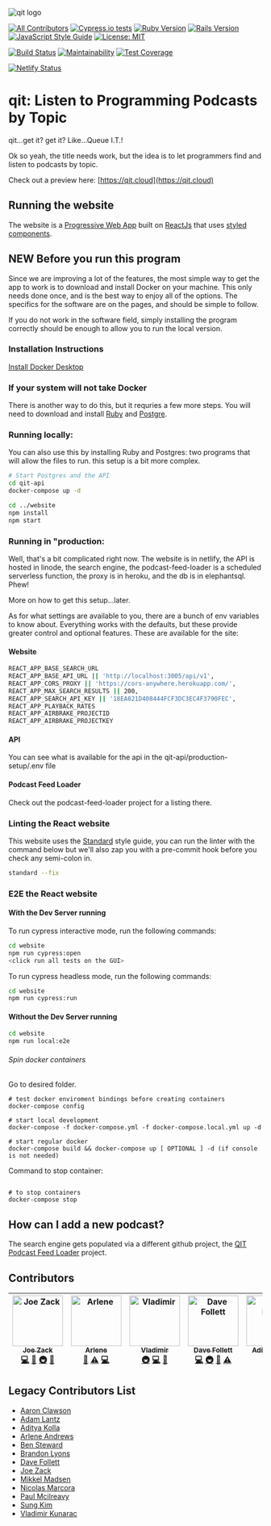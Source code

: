 ![qit logo](https://github.com/codingblocks/podcast-app/blob/master/website/public/images/icons/icon-144x144.png)

[![All Contributors](https://img.shields.io/badge/all_contributors-5-orange.svg?style=flat-square)](#contributors)
[![Cypress.io tests](https://img.shields.io/badge/cypress.io-tests-green.svg)](https://cypress.io)
[![Ruby Version](https://img.shields.io/badge/Ruby-v2.5.1-green.svg)](https://www.ruby-lang.org/en)
[![Rails Version](https://img.shields.io/badge/Rails-v5.2.1-green.svg)](https://rubyonrails.org/)
[![JavaScript Style Guide](https://img.shields.io/badge/code_style-standard-green.svg)](https://standardjs.com)
[![License: MIT](https://img.shields.io/badge/License-MIT-green.svg)](https://opensource.org/licenses/MIT)

[![Build Status](https://travis-ci.org/codingblocks/qit.cloud.svg?branch=master)](https://travis-ci.org/codingblocks/podcast-app)
[![Maintainability](https://api.codeclimate.com/v1/badges/ed8b274c56737a471ec9/maintainability)](https://codeclimate.com/github/codingblocks/qit.cloud/maintainability)
[![Test Coverage](https://api.codeclimate.com/v1/badges/ed8b274c56737a471ec9/test_coverage)](https://codeclimate.com/github/codingblocks/qit.cloud/test_coverage)

[![Netlify Status](https://api.netlify.com/api/v1/badges/3cedbed6-2dac-482d-a7ab-56136a5f86ad/deploy-status)](https://app.netlify.com/sites/reverent-shirley-6c1ba7/deploys)

# qit: Listen to Programming Podcasts by Topic
qit...get it? get it? Like...Queue I.T.!

Ok so yeah, the title needs work, but the idea is to let programmers find and listen to podcasts by topic.

Check out a preview here: [https://qit.cloud](https://qit.cloud)

## Running the website

The website is a [Progressive Web App](https://developers.google.com/web/progressive-web-apps/) built on [ReactJs](https://reactjs.org/) that uses [styled components](https://www.styled-components.com/docs/basics).


## NEW Before you run this program ##
Since we are improving a lot of the features, the most simple way to get the app to work is to download and install Docker on your machine. This only needs done once, and is the best way to enjoy all of the options. The specifics for the software are on the pages, and should be simple to follow.

If you do not work in the software field, simply installing the program correctly should be enough to allow you to run the local version.

### Installation Instructions ###
[Install Docker Desktop](https://docs.docker.com/install/#supported-platforms)

### If your system will not take Docker ###
There is another way to do this, but it requries a few more steps. You will need to download and install [Ruby](https://www.ruby-lang.org/en/downloads/) and [Postgre](https://www.postgresql.org/download/).


### Running locally:

You can also use this by installing Ruby and Postgres: two programs that will allow the files to run. this setup is a bit more complex.

```bash
# Start Postgres and the API
cd qit-api
docker-compose up -d

cd ../website
npm install
npm start
```

### Running in "production:

Well, that's a bit complicated right now. The website is in netlify, the API is hosted in linode, the search engine, the podcast-feed-loader is a scheduled serverless function, the proxy is in heroku, and the db is in elephantsql. Phew!

More on how to get this setup...later.

As for what settings are available to you, there are a bunch of env variables to know about. Everything works with the defaults, but these provide greater control and optional features. These are available for the site:

#### Website

```bash
REACT_APP_BASE_SEARCH_URL
REACT_APP_BASE_API_URL || 'http://localhost:3005/api/v1',
REACT_APP_CORS_PROXY || 'https://cors-anywhere.herokuapp.com/',
REACT_APP_MAX_SEARCH_RESULTS || 200,
REACT_APP_SEARCH_API_KEY || '18EA821D408444FCF3DC3EC4F3790FEC',
REACT_APP_PLAYBACK_RATES
REACT_APP_AIRBRAKE_PROJECTID
REACT_APP_AIRBRAKE_PROJECTKEY
```

#### API

You can see what is available for the api in the qit-api/production-setup/.env file

#### Podcast Feed Loader

Check out the podcast-feed-loader project for a listing there.

### Linting the React website

This website uses the [Standard](https://github.com/standard/standard) style guide, you can run the linter with the command below but we'll also zap you with a pre-commit hook before you check any semi-colon in.

```bash
standard --fix
```
### E2E the React website

#### With the Dev Server running

To run cypress interactive mode, run the following commands:

```bash
cd website
npm run cypress:open
<click run all tests on the GUI>
```

To run cypress headless mode, run the following commands:

```bash
cd website
npm run cypress:run
```

#### Without the Dev Server running

```bash
cd website
npm run local:e2e
```

###### Spin docker containers
Go to desired folder.
```
# test docker enviroment bindings before creating containers
docker-compose config

# start local development
docker-compose -f docker-compose.yml -f docker-compose.local.yml up -d

# start regular docker
docker-compose build && docker-compose up [ OPTIONAL ] -d (if console is not needed)
```

Command to stop container:

```;bash

# to stop containers
docker-compose stop
```

## How can I add a new podcast?

The search engine gets populated via a different github project, the [QIT Podcast Feed Loader](https://github.com/codingblocks/qit-podcast-feed-loader) project.

## Contributors

<!-- ALL-CONTRIBUTORS-LIST:START - Do not remove or modify this section -->
<!-- prettier-ignore -->
| [<img src="https://avatars0.githubusercontent.com/u/81006?v=4" width="100px;" alt="Joe Zack"/><br /><sub><b>Joe Zack</b></sub>](http://joezack.com)<br />[💻](https://github.com/codingblocks/qit.cloud/commits?author=THEjoezack "Code") [🎨](#design-THEjoezack "Design") [🚇](#infra-THEjoezack "Infrastructure (Hosting, Build-Tools, etc)") [📖](https://github.com/codingblocks/qit.cloud/commits?author=THEjoezack "Documentation") | [<img src="https://avatars3.githubusercontent.com/u/25411099?v=4" width="100px;" alt="Arlene"/><br /><sub><b>Arlene</b></sub>](https://github.com/ArleneAndrews)<br />[📖](https://github.com/codingblocks/qit.cloud/commits?author=ArleneAndrews "Documentation") [⚠️](https://github.com/codingblocks/qit.cloud/commits?author=ArleneAndrews "Tests") [💻](https://github.com/codingblocks/qit.cloud/commits?author=ArleneAndrews "Code") | [<img src="https://avatars0.githubusercontent.com/u/11421183?v=4" width="100px;" alt="Vladimir"/><br /><sub><b>Vladimir</b></sub>](https://github.com/vlado92)<br />[🚇](#infra-vlado92 "Infrastructure (Hosting, Build-Tools, etc)") [💻](https://github.com/codingblocks/qit.cloud/commits?author=vlado92 "Code") [📖](https://github.com/codingblocks/qit.cloud/commits?author=vlado92 "Documentation") | [<img src="https://avatars0.githubusercontent.com/u/6683520?v=4" width="100px;" alt="Dave Follett"/><br /><sub><b>Dave Follett</b></sub>](https://davefollett.io)<br />[💻](https://github.com/codingblocks/qit.cloud/commits?author=davefollett "Code") [🚇](#infra-davefollett "Infrastructure (Hosting, Build-Tools, etc)") [📖](https://github.com/codingblocks/qit.cloud/commits?author=davefollett "Documentation") [⚠️](https://github.com/codingblocks/qit.cloud/commits?author=davefollett "Tests") | [<img src="https://avatars2.githubusercontent.com/u/31780340?v=4" width="100px;" alt="Aditya Kolla"/><br /><sub><b>Aditya Kolla</b></sub>](https://github.com/Aditya-Kolla)<br />[💻](https://github.com/codingblocks/qit.cloud/commits?author=Aditya-Kolla "Code") |
| :---: | :---: | :---: | :---: | :---: |
<!-- ALL-CONTRIBUTORS-LIST:END -->

## Legacy Contributors List
- [Aaron Clawson](https://github.com/MadVikingGod)
- [Adam Lantz](https://github.com/AdamLantz)
- [Aditya Kolla](https://github.com/aditya-kolla)
- [Arlene Andrews](https://github.com/arleneandrews)
- [Ben Steward](https://github.com/tehpsalmist)
- [Brandon Lyons](https://github.com/lyonsbp)
- [Dave Follett](https://github.com/davefollett)
- [Joe Zack](https://github.com/THEjoezack)
- [Mikkel Madsen](https://github.com/Madsn)
- [Nicolas Marcora](https://github.com/nmarcora)
- [Paul Mcilreavy](https://github.com/pmcilreavy)
- [Sung Kim](https://github.com/dance2die/)
- [Vladimir Kunarac](https://github.com/vlado92)
